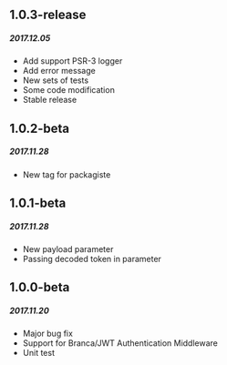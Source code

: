 ## 1.0.3-release
##### 2017.12.05
* Add support PSR-3 logger
* Add error message
* New sets of tests
* Some code modification
* Stable release

## 1.0.2-beta
##### 2017.11.28
* New tag for packagiste

## 1.0.1-beta
##### 2017.11.28
* New payload parameter
* Passing decoded token in parameter

## 1.0.0-beta
##### 2017.11.20
* Major bug fix
* Support for Branca/JWT Authentication Middleware
* Unit test